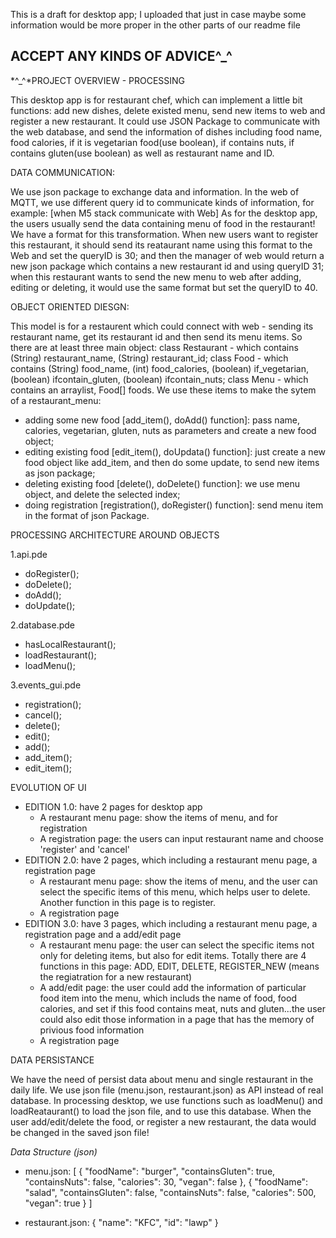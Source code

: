 This is a draft for desktop app; I uploaded that just in case maybe some information would be more proper in the other parts of our readme file

ACCEPT ANY KINDS OF ADVICE^_^
-----------------------------

*^_^*PROJECT OVERVIEW - PROCESSING

This desktop app is for restaurant chef, which can implement a little bit functions: add new dishes, delete existed menu, send new items to web and register a new restaurant. It could use JSON Package to communicate with the web database, and send the information of dishes including food name, food calories, if it is vegetarian food(use boolean), if contains nuts, if contains gluten(use boolean) as well as restaurant name and ID.

DATA COMMUNICATION:

We use json package to exchange data and information. In the web of MQTT, we use different query id to communicate kinds of information, for example:
[when M5 stack communicate with Web]
As for the desktop app, the users usually send the data containing menu of food in the restaurant! We have a format for this transformation. When new users want to register this restaurant, it should send its reataurant name using this format to the Web and set the queryID is 30; and then the manager of web would return a new json package which contains a new restaurant id and using queryID 31; when this restaurant wants to send the new menu to web after adding, editing or deleting, it would use the same format but set the queryID to 40.

OBJECT ORIENTED DIESGN:

This model is for a restaurent which could connect with web - sending its restaurant name, get its restaurant id and then send its menu items.
So there are at least three main object:
    class Restaurant - which contains (String) restaurant_name, (String) restaurant_id;
    class Food - which contains (String) food_name, (int) food_calories,  (boolean) if_vegetarian, (boolean) ifcontain_gluten, (boolean) ifcontain_nuts;
    class Menu - which contains an arraylist, Food[] foods.
We use these items to make the sytem of a restaurant_menu:
- adding some new food [add_item(), doAdd() function]: pass name, calories,  vegetarian, gluten, nuts as parameters and create a new food object;
- editing existing food [edit_item(), doUpdata() function]: just create a new food object like add_item, and then do some update, to send new items as json package;
- deleting existing food [delete(), doDelete() function]: we use menu object, and delete the selected index;
- doing registration [registration(), doRegister() function]: send menu item in the format of json Package.

PROCESSING ARCHITECTURE AROUND OBJECTS

1.api.pde
- doRegister();
- doDelete();
- doAdd();
- doUpdate();

2.database.pde
- hasLocalRestaurant();
- loadRestaurant();
- loadMenu();

3.events_gui.pde
- registration();
- cancel();
- delete();
- edit();
- add();
- add_item();
- edit_item();

EVOLUTION OF UI 

- EDITION 1.0: have 2 pages for desktop app 
    - A restaurant menu page: show the items of menu, and for registration
    - A registration page: the users can input restaurant name and choose 'register' and 'cancel'
- EDITION 2.0: have 2 pages, which including a restaurant menu page, a registration page 
    - A restaurant menu page: show the items of menu, and the user can select the specific items of this menu, which helps user to delete. Another function in this page is to register.
    - A registration page
- EDITION 3.0: have 3 pages, which including a restaurant menu page, a registration page and a add/edit page
    - A restaurant menu page: the user can select the specific items not only for deleting items, but also for edit items. Totally there are 4 functions in this page: ADD, EDIT, DELETE, REGISTER_NEW (means the regiatration for a new restaurant)
    - A add/edit page: the user could add the information of particular food item into the menu, which includs the name of food, food calories, and set if this food contains meat, nuts and gluten...the user could also edit those information in a page that has the memory of privious food information
    - A registration page
    
DATA PERSISTANCE

We have the need of persist data about menu and single restaurant in the daily life.
We use json file (menu.json, restaurant.json) as API instead of real database. 
In processing desktop, we use functions such as loadMenu() and loadReataurant() to load the json file, and to use this database.
When the user add/edit/delete the food, or register a new restaurant, the data would be changed in the saved json file!

*Data Structure (json)*
- menu.json:
[
  {
    "foodName": "burger",
    "containsGluten": true,
    "containsNuts": false,
    "calories": 30,
    "vegan": false
  },
  {
    "foodName": "salad",
    "containsGluten": false,
    "containsNuts": false,
    "calories": 500,
    "vegan": true
  }
]

- restaurant.json:
{
  "name": "KFC",
  "id": "lawp"
}









